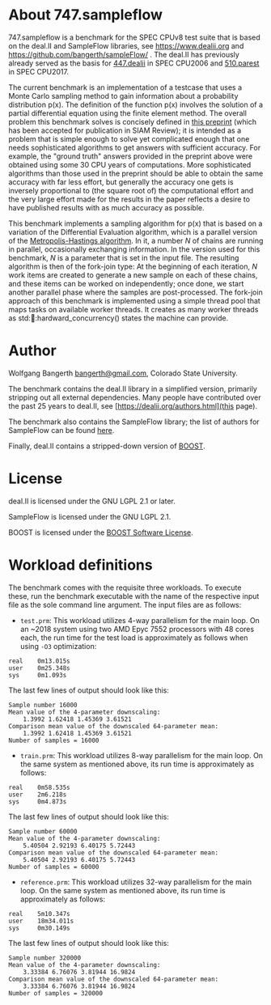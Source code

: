 # About 747.sampleflow

747.sampleflow is a benchmark for the SPEC CPUv8 test suite that is
based on the deal.II and SampleFlow libraries, see
https://www.dealii.org and https://github.com/bangerth/sampleFlow/
. The deal.II has previously already served as the basis for
[447.dealii](https://www.spec.org/cpu2006/Docs/447.dealII.html) in
SPEC CPU2006 and
[510.parest](https://www.spec.org/cpu2017/Docs/benchmarks/510.parest_r.html)
in SPEC CPU2017.

The current benchmark is an implementation of a testcase that uses a
Monte Carlo sampling method to gain information about a probability
distribution p(x). The definition of the function p(x) involves the
solution of a partial differential equation using the finite element
method. The overall problem this benchmark solves is concisely defined
in [this preprint](https://arxiv.org/abs/2102.07263) (which has been
accepted for publication in SIAM Review); it is intended as a problem
that is simple enough to solve yet complicated enough that one needs
sophisticated algorithms to get answers with sufficient accuracy. For
example, the "ground truth" answers provided in the preprint above
were obtained using some 30 CPU years of computations. More
sophisticated algorithms than those used in the preprint should be
able to obtain the same accuracy with far less effort, but generally
the accuracy one gets is inversely proportional to (the square root
of) the computational effort and the very large effort made for the
results in the paper reflects a desire to have published results with
as much accuracy as possible.

This benchmark implements a sampling algorithm for p(x) that is based
on a variation of the Differential Evaluation algorithm, which is a
parallel version of the [Metropolis-Hastings
algorithm](https://en.wikipedia.org/wiki/Metropolis%E2%80%93Hastings_algorithm).
In it, a number _N_ of chains are running in parallel, occasionally
exchanging information. In the version used for this benchmark, _N_ is
a parameter that is set in the input file. The resulting algorithm is
then of the fork-join type: At the beginning of each iteration, _N_
work items are created to generate a new sample on each of these
chains, and these items can be worked on independently; once done, we
start another parallel phase where the samples are post-processed. The
fork-join approach of this benchmark is implemented using a simple
thread pool that maps tasks on available worker threads. It creates as
many worker threads as std::thread::hardward_concurrency() states the
machine can provide.


# Author

Wolfgang Bangerth <bangerth@gmail.com>, Colorado State University.

The benchmark contains the deal.II library in a simplified version,
primarily stripping out all external dependencies. Many people have
contributed over the past 25 years to deal.II, see
[https://dealii.org/authors.html](this page).

The benchmark also contains the SampleFlow library; the list of
authors for SampleFlow can be found
[here](https://github.com/bangerth/SampleFlow/graphs/contributors).

Finally, deal.II contains a stripped-down version of
[BOOST](https://www.boost.org/).


# License

deal.II is licensed under the GNU LGPL 2.1 or later.

SampleFlow is licensed under the GNU LGPL 2.1.

BOOST is licensed under the [BOOST Software
License](https://www.boost.org/users/license.html).


# Workload definitions

The benchmark comes with the requisite three workloads. To execute
these, run the benchmark executable with the name of the respective
input file as the sole command line argument. The input files are as follows:

- `test.prm`: This workload utilizes 4-way parallelism for the main loop. On an ~2018 system using two AMD Epyc 7552 processors with 48 cores each, the run time for the test load is approximately as follows when using `-O3` optimization:
```
real    0m13.015s
user    0m25.348s
sys     0m1.093s
```
The last few lines of output should look like this:
```
Sample number 16000
Mean value of the 4-parameter downscaling:
    1.3992 1.62418 1.45369 3.61521 
Comparison mean value of the downscaled 64-parameter mean:
    1.3992 1.62418 1.45369 3.61521 
Number of samples = 16000
```

- `train.prm`: This workload utilizes 8-way parallelism for the main loop. On the same system as mentioned above, its run time is approximately as follows:
```
real    0m58.535s
user    2m6.218s
sys     0m4.873s
```
The last few lines of output should look like this:
```
Sample number 60000
Mean value of the 4-parameter downscaling:
    5.40504 2.92193 6.40175 5.72443 
Comparison mean value of the downscaled 64-parameter mean:
    5.40504 2.92193 6.40175 5.72443 
Number of samples = 60000
```

- `reference.prm`: This workload utilizes 32-way parallelism for the main loop. On the same system as mentioned above, its run time is approximately as follows:
```
real    5m10.347s
user    18m34.011s
sys     0m30.149s
```
The last few lines of output should look like this:
```
Sample number 320000
Mean value of the 4-parameter downscaling:
    3.33384 6.76076 3.81944 16.9824 
Comparison mean value of the downscaled 64-parameter mean:
    3.33384 6.76076 3.81944 16.9824 
Number of samples = 320000
```
